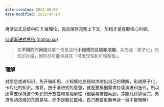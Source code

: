 ```yaml
---
date created: 2022-06-09
date modified: 2022-07-14
---
```


用渐进式总结中的 5 层理论，高亮保存完整上下文，加粗才是提取核心内容。

[何谓渐进式总结 (notion.so)](https://www.notion.so/3a8c5d77b5be42c58719d174bfbfa935)

> 在**不同的时间段**对某个信息进行**小规模的总结和浓缩**。并形成「原子化」的知识片段，同时尽可能保持其「可发现性和可理解性」。

### 理解

对信息或者知识，先开箱即用，小规模地总结和浓缩出自己的理解，形成原子化，卡片化的知识。接着，由于渐进式的意思，就是要根据需求持续演进和迭代，所以还需要保持这个知识的开放性和易理解性（很容易被搜索到，并能几秒钟读完，知道当初浓缩的东西是啥，而不是超长篇幅，自己都要重新再读一遍才能理解）
